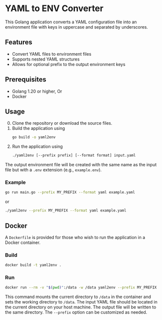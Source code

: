 # YAML to ENV Converter

This Golang application converts a YAML configuration file into an environment file with keys in uppercase and separated by underscores.

## Features

- Convert YAML files to environment files
- Supports nested YAML structures
- Allows for optional prefix to the output environment keys

## Prerequisites

- Golang 1.20 or higher, Or
- Docker

## Usage

0. Clone the repository or download the source files.
1. Build the application using 
    ```bash
    go build -o yaml2env
    ```
2. Run the application using 
    ```bash
    ./yaml2env [--prefix prefix] [--format format] input.yaml
    ```

The output environment file will be created with the same name as the input file but with a `.env` extension (e.g., `example.env`).

### Example
```bash
go run main.go --prefix MY_PREFIX --format yaml example.yaml
```
or
```bash
./yaml2env --prefix MY_PREFIX --format yaml example.yaml
```

## Docker

A `Dockerfile` is provided for those who wish to run the application in a Docker container.

### Build

```bash
docker build -t yaml2env .
```

### Run
```bash
docker run --rm -v "$(pwd)":/data -w /data yaml2env --prefix MY_PREFIX --format yaml example.yaml
```

This command mounts the current directory to `/data` in the container and sets the working directory to `/data`. The input YAML file should be located in the current directory on your host machine. The output file will be written to the same directory. The `--prefix` option can be customized as needed.